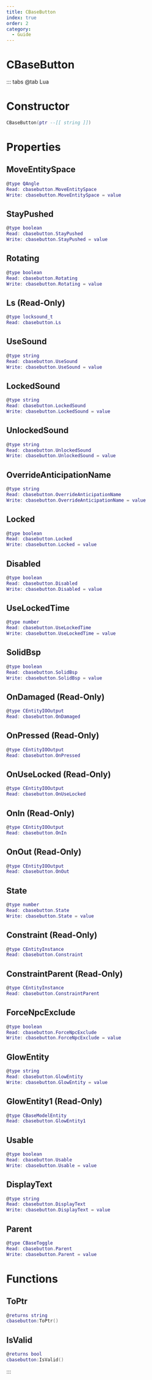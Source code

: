```yaml
---
title: CBaseButton
index: true
order: 2
category:
  - Guide
---
```


# CBaseButton

::: tabs
@tab Lua
# Constructor
```lua
CBaseButton(ptr --[[ string ]])
```
# Properties
## MoveEntitySpace 
```lua
@type QAngle
Read: cbasebutton.MoveEntitySpace
Write: cbasebutton.MoveEntitySpace = value
```
## StayPushed 
```lua
@type boolean
Read: cbasebutton.StayPushed
Write: cbasebutton.StayPushed = value
```
## Rotating 
```lua
@type boolean
Read: cbasebutton.Rotating
Write: cbasebutton.Rotating = value
```
## Ls (Read-Only)
```lua
@type locksound_t
Read: cbasebutton.Ls
```
## UseSound 
```lua
@type string
Read: cbasebutton.UseSound
Write: cbasebutton.UseSound = value
```
## LockedSound 
```lua
@type string
Read: cbasebutton.LockedSound
Write: cbasebutton.LockedSound = value
```
## UnlockedSound 
```lua
@type string
Read: cbasebutton.UnlockedSound
Write: cbasebutton.UnlockedSound = value
```
## OverrideAnticipationName 
```lua
@type string
Read: cbasebutton.OverrideAnticipationName
Write: cbasebutton.OverrideAnticipationName = value
```
## Locked 
```lua
@type boolean
Read: cbasebutton.Locked
Write: cbasebutton.Locked = value
```
## Disabled 
```lua
@type boolean
Read: cbasebutton.Disabled
Write: cbasebutton.Disabled = value
```
## UseLockedTime 
```lua
@type number
Read: cbasebutton.UseLockedTime
Write: cbasebutton.UseLockedTime = value
```
## SolidBsp 
```lua
@type boolean
Read: cbasebutton.SolidBsp
Write: cbasebutton.SolidBsp = value
```
## OnDamaged (Read-Only)
```lua
@type CEntityIOOutput
Read: cbasebutton.OnDamaged
```
## OnPressed (Read-Only)
```lua
@type CEntityIOOutput
Read: cbasebutton.OnPressed
```
## OnUseLocked (Read-Only)
```lua
@type CEntityIOOutput
Read: cbasebutton.OnUseLocked
```
## OnIn (Read-Only)
```lua
@type CEntityIOOutput
Read: cbasebutton.OnIn
```
## OnOut (Read-Only)
```lua
@type CEntityIOOutput
Read: cbasebutton.OnOut
```
## State 
```lua
@type number
Read: cbasebutton.State
Write: cbasebutton.State = value
```
## Constraint (Read-Only)
```lua
@type CEntityInstance
Read: cbasebutton.Constraint
```
## ConstraintParent (Read-Only)
```lua
@type CEntityInstance
Read: cbasebutton.ConstraintParent
```
## ForceNpcExclude 
```lua
@type boolean
Read: cbasebutton.ForceNpcExclude
Write: cbasebutton.ForceNpcExclude = value
```
## GlowEntity 
```lua
@type string
Read: cbasebutton.GlowEntity
Write: cbasebutton.GlowEntity = value
```
## GlowEntity1 (Read-Only)
```lua
@type CBaseModelEntity
Read: cbasebutton.GlowEntity1
```
## Usable 
```lua
@type boolean
Read: cbasebutton.Usable
Write: cbasebutton.Usable = value
```
## DisplayText 
```lua
@type string
Read: cbasebutton.DisplayText
Write: cbasebutton.DisplayText = value
```
## Parent 
```lua
@type CBaseToggle
Read: cbasebutton.Parent
Write: cbasebutton.Parent = value
```
# Functions
## ToPtr
```lua
@returns string
cbasebutton:ToPtr()
```
## IsValid
```lua
@returns bool
cbasebutton:IsValid()
```

:::